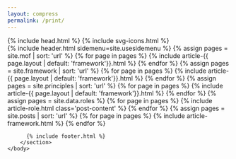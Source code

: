 ```yaml
---
layout: compress
permalink: /print/
---
```


<html lang="en" itemscope itemtype="http://schema.org/BlogPosting">
    {% include head.html %}
    {% include svg-icons.html %}
    <body class="has-push-menu">
       <section class="post">
        {% include header.html sidemenu=site.usesidemenu %}
          <chapter>
          {% assign pages = site.mof | sort: 'url' %}
          {% for page in pages %}
            {% include article-{{ page.layout | default: 'framework'}}.html %}
          {% endfor %}
          </chapter><chapter>
          {% assign pages = site.framework | sort: 'url' %}
          {% for page in pages %}
            {% include article-{{ page.layout | default: 'framework'}}.html %}
          {% endfor %}
          </chapter><chapter>
          {% assign pages = site.principles | sort: 'url' %}
          {% for page in pages %}
            {% include article-{{ page.layout | default: 'framework'}}.html %}
          {% endfor %}
          </chapter><chapter>
          {% assign pages = site.data.roles %}
          {% for page in pages %}
            {% include article-role.html class='post-content' %}
          {% endfor %}
          </chapter><chapter>
          {% assign pages = site.posts | sort: 'url' %}
          {% for page in pages %}
            {% include article-framework.html %}
          {% endfor %}
          </chapter>

          {% include footer.html %}
        </section>
    </body>
</html>  
